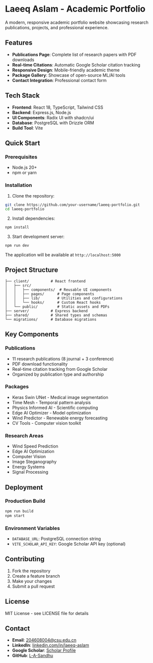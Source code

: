 # Laeeq Aslam - Academic Portfolio

A modern, responsive academic portfolio website showcasing research publications, projects, and professional experience.

## Features

- **Publications Page**: Complete list of research papers with PDF downloads
- **Real-time Citations**: Automatic Google Scholar citation tracking
- **Responsive Design**: Mobile-friendly academic theme
- **Package Gallery**: Showcase of open-source ML/AI tools
- **Contact Integration**: Professional contact form

## Tech Stack

- **Frontend**: React 18, TypeScript, Tailwind CSS
- **Backend**: Express.js, Node.js
- **UI Components**: Radix UI with shadcn/ui
- **Database**: PostgreSQL with Drizzle ORM
- **Build Tool**: Vite

## Quick Start

### Prerequisites
- Node.js 20+
- npm or yarn

### Installation

1. Clone the repository:
```bash
git clone https://github.com/your-username/laeeq-portfolio.git
cd laeeq-portfolio
```

2. Install dependencies:
```bash
npm install
```

3. Start development server:
```bash
npm run dev
```

The application will be available at `http://localhost:5000`

## Project Structure

```
├── client/          # React frontend
│   ├── src/
│   │   ├── components/  # Reusable UI components
│   │   ├── pages/      # Page components
│   │   ├── lib/        # Utilities and configurations
│   │   └── hooks/      # Custom React hooks
│   └── public/         # Static assets and PDFs
├── server/          # Express backend
├── shared/          # Shared types and schemas
└── migrations/      # Database migrations
```

## Key Components

### Publications
- 11 research publications (8 journal + 3 conference)
- PDF download functionality
- Real-time citation tracking from Google Scholar
- Organized by publication type and authorship

### Packages
- Keras Swin UNet - Medical image segmentation
- Time Mesh - Temporal pattern analysis
- Physics Informed AI - Scientific computing
- Edge AI Optimizer - Model optimization
- Wind Predictor - Renewable energy forecasting
- CV Tools - Computer vision toolkit

### Research Areas
- Wind Speed Prediction
- Edge AI Optimization
- Computer Vision
- Image Steganography
- Energy Systems
- Signal Processing

## Deployment

### Production Build
```bash
npm run build
npm start
```

### Environment Variables
- `DATABASE_URL`: PostgreSQL connection string
- `VITE_SCHOLAR_API_KEY`: Google Scholar API key (optional)

## Contributing

1. Fork the repository
2. Create a feature branch
3. Make your changes
4. Submit a pull request

## License

MIT License - see LICENSE file for details

## Contact

- **Email**: 204608004@csu.edu.cn
- **LinkedIn**: [linkedin.com/in/laeeq-aslam](https://linkedin.com/in/laeeq-aslam)
- **Google Scholar**: [Scholar Profile](https://scholar.google.com/citations?user=oGVYJ5wAAAAJ&hl=en)
- **GitHub**: [L-A-Sandhu](https://github.com/L-A-Sandhu)
